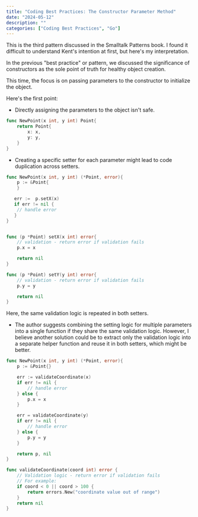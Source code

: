 ```yaml
---
title: "Coding Best Practices: The Constructor Parameter Method"
date: "2024-05-12"
description: ""
categories: ["Coding Best Practices", "Go"]
---
```


This is the third pattern discussed in the Smalltalk Patterns book. I found it difficult to understand Kent's intention at first, but here's my interpretation.

In the previous "best practice" or pattern, we discussed the significance of constructors as the sole point of truth for healthy object creation.

This time, the focus is on passing parameters to the constructor to initialize the object.

Here's the first point:

- Directly assigning the parameters to the object isn't safe.

```go
func NewPoint(x int, y int) Point{
    return Point{
        x: x,
        y: y,
    }
}
```

- Creating a specific setter for each parameter might lead to code duplication across setters.

```go
func NewPoint(x int, y int) (*Point, error){
    p := &Point{
    }

   err :=  p.setX(x)
   if err != nil {
    // handle error
   }
}


func (p *Point) setX(x int) error{
    // validation - return error if validation fails
    p.x = x

    return nil
}

func (p *Point) setY(y int) error{
    // validation - return error if validation fails
    p.y = y

    return nil
}
```

Here, the same validation logic is repeated in both setters.

- The author suggests combining the setting logic for multiple parameters into a single function if they share the same validation logic. However, I believe another solution could be to extract only the validation logic into a separate helper function and reuse it in both setters, which might be better.

```go
func NewPoint(x int, y int) (*Point, error){
    p := &Point{}

    err := validateCoordinate(x)
    if err != nil {
        // handle error
    } else {
        p.x = x
    }

    err = validateCoordinate(y)
    if err != nil {
        // handle error
    } else {
        p.y = y
    }

    return p, nil
}

func validateCoordinate(coord int) error {
    // Validation logic - return error if validation fails
    // For example:
    if coord < 0 || coord > 100 {
        return errors.New("coordinate value out of range")
    }
    return nil
}

```

